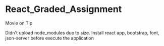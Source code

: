 # React_Graded_Assignment
Movie on Tip

Didn't upload node_modules due to size.
Install react app, bootstrap, font, json-server before execute the application
